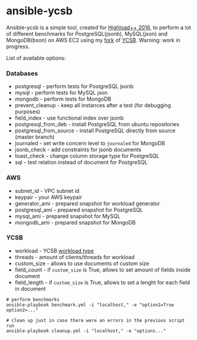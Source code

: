 # ansible-ycsb

Ansible-ycsb is a simple tool, created for [Highload++ 2016](http://www.highload.ru/2016/abstracts/2351.html), to perform a lot of
different benchmarks for PostgreSQL(jsonb), MySQL(json) and MongoDB(bson) on
AWS EC2 using my [fork](https://github.com/brianfrankcooper/YCSB) of
[YCSB](https://github.com/brianfrankcooper/YCSB). Warning: work in progress.

List of available options:

### Databases

* postgresql - perform tests for PostgreSQL jsonb
* mysql - perform tests for MySQL json
* mongodb - perform tests for MongoDB
* prevent_cleanup - keep all instances after a test (for debugging purposes)
* field_index - use functional index over jsonb
* postgresql_from_deb - install PostgreSQL from ubuntu repositories
* postgresql_from_source - install PostgreSQL directly from source (master
  branch)
* journaled - set write concern level to `journaled` for MongoDB
* jsonb_check - add constraints for jsonb documents
* toast_check - change column storage type for PostgreSQL
* sql - test relation instead of document for PostgreSQL

### AWS

* subnet_id - VPC subnet id
* keypair - your AWS keypair
* generator_ami - prepared snapshot for workload generator
* postgresql_ami - prepared snapshot for PostgreSQL
* mysql_ami - prepared snapshot for MySQL
* mongodb_ami - prepared snapshot for MongoDB

### YCSB

* workload - YCSB [workload type](https://github.com/brianfrankcooper/YCSB/wiki/Core-Workloads)
* threads - amount of clients/threads for workload
* custom_size - allows to use documents of custom size
* field_count - if `custom_size` is True, allows to set amount of fields inside
  document
* field_length - if `custom_size` is True, allows to set a lenght for each
  field in document

```shell
# perform benchmarks
ansible-playbook benchmark.yml -i "localhost," -e "option1=True option2=..."

# clean up just in case there were an errors in the previous script run
ansible-playbook cleanup.yml -i "localhost," -e "options..."
```
